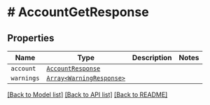 # # AccountGetResponse



## Properties

Name | Type | Description | Notes
------------ | ------------- | ------------- | -------------
| `account` | [```AccountResponse```](AccountResponse.md) |    |  |
| `warnings` | [```Array<WarningResponse>```](WarningResponse.md) |    |  |

[[Back to Model list]](../../README.md#models) [[Back to API list]](../../README.md#endpoints) [[Back to README]](../../README.md)

